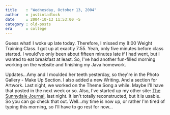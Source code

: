 ```yaml
---
title    : "Wednesday, October 13, 2004"
author   : justintadlock
date     : 2004-10-13 11:53:00 -5
category : old-posts
era      : college
---
```


Guess what!  I woke up late today.  Therefore, I missed my 8:00 Weight Training Class.  I got up at exactly 7:55.  Yeah, only five minutes before class started.  I would've only been about fifteen minutes late if I had went, but I wanted to eat breakfast at least.  So, I've had another fun-filled morning working on the website and finishing my Java homework.

Updates...Amy and I moulded her teeth yesterday, so they're in the Photo Gallery - Make Up Section.  I also added a new Writing.  And a section for Artwork.  Last night, we worked on the Theme Song a while.  Maybe I'll have that posted in the next week or so.  Also, I've started up my other site: <a href="http://thesunnydalejournal.dark-autumn.com" title="The Sunnydale Journal: Webzine" rel="external"> The Sunnydale Journal</a>, last night.  It isn't totally reconstructed, but it is usable.  So you can go check that out.  Well...my time is now up, or rather I'm tired of typing this morning, so I'll have to go rest for now...
